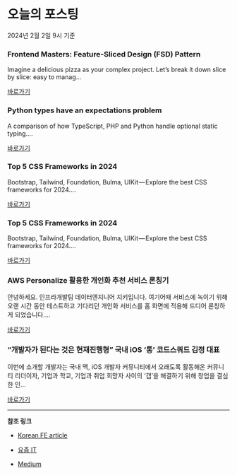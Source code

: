 # 오늘의 포스팅 
2024년 2월 2일 9시 기준 

### Frontend Masters: Feature-Sliced Design (FSD) Pattern 

 Imagine a delicious pizza as your complex project. Let’s break it down slice by slice: easy to manag... 

 [바로가기](https://medium.com/stackademic/frontend-masters-feature-sliced-design-fsd-pattern-81416088b006?responsesOpen=true&sortBy=REVERSE_CHRON&source=topic_portal_recommended_stories---------0-84----------javascript----------1b7b9a3a_60a3_4cdd_b4ba_fa4ba20c1c2c-------) 

### Python types have an expectations problem 

 A comparison of how TypeScript, PHP and Python handle optional static typing.... 

 [바로가기](https://medium.com/@sgorawski/python-types-have-an-expectations-problem-ea71a8645ce8?responsesOpen=true&sortBy=REVERSE_CHRON&source=topic_portal_recommended_stories---------0-84----------typescript----------bb3f2f86_6f2d_4d63_90fd_b05edf49d633-------) 

### Top 5 CSS Frameworks in 2024 

 Bootstrap, Tailwind, Foundation, Bulma, UIKit — Explore the best CSS frameworks for 2024.... 

 [바로가기](https://medium.com/bitsrc/top-5-css-frameworks-in-2024-83f6f9ba9ee7?responsesOpen=true&sortBy=REVERSE_CHRON&source=topic_portal_recommended_stories---------0-84----------frontend----------3789e2e8_e758_423c_9cb6_75189c3fa2df-------) 

### Top 5 CSS Frameworks in 2024 

 Bootstrap, Tailwind, Foundation, Bulma, UIKit — Explore the best CSS frameworks for 2024.... 

 [바로가기](https://medium.com/bitsrc/top-5-css-frameworks-in-2024-83f6f9ba9ee7?responsesOpen=true&sortBy=REVERSE_CHRON&source=topic_portal_recommended_stories---------0-84----------reactjs----------e4f7f20a_97b0_4d97_8972_b7b1984fb3fe-------) 

### AWS Personalize 활용한 개인화 추천 서비스 론칭기 

 안녕하세요. 인프라개발팀 데이터엔지니어 지키입니다. 여기어때 서비스에 녹이기 위해 오랜 시간 동안 테스트하고 기다리던 개인화 서비스를 홈 화면에 적용해 드디어 론칭하게 되었습니다.... 

 [바로가기](https://yozm.wishket.com/magazine/detail/2443/) 

### “개발자가 된다는 것은 현재진행형” 국내 iOS ‘통’ 코드스쿼드 김정 대표 

 이번에 소개할 개발자는 국내 맥, iOS 개발자 커뮤니티에서 오래도록 활동해온 커뮤니티 리더이자, 기업과 학교, 기업과 취업 희망자 사이의 ‘갭’을 해결하기 위해 창업을 결심한 인... 

 [바로가기](https://yozm.wishket.com/magazine/detail/2441/) 

---

**참조 링크**

- [Korean FE article](https://kofearticle.substack.com) 

- [요즘 IT](https://yozm.wishket.com/magazine) 

- [Medium](https://medium.com) 

